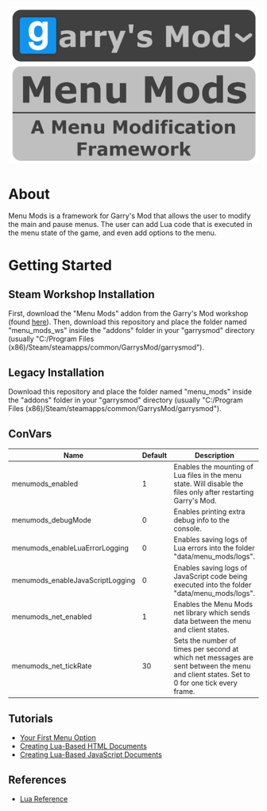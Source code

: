 ![Menu Mods Logo](/Menu_Mods_Logo.png?raw=true "Menu Mods Logo")

# About

Menu Mods is a framework for Garry's Mod that allows the user to modify the main and pause menus. The user can add Lua code that is executed in the menu state of the game, and even add options to the menu.

# Getting Started

## Steam Workshop Installation

First, download the "Menu Mods" addon from the Garry's Mod workshop (found [here](https://steamcommunity.com/sharedfiles/filedetails/?id=1432846093)). Then, download this repository and place the folder named "menu_mods_ws" inside the "addons" folder in your "garrysmod" directory (usually "C:/Program Files (x86)/Steam/steamapps/common/GarrysMod/garrysmod").

## Legacy Installation

Download this repository and place the folder named "menu_mods" inside the "addons" folder in your "garrysmod" directory (usually "C:/Program Files (x86)/Steam/steamapps/common/GarrysMod/garrysmod").

## ConVars

Name | Default | Description
---- | ------- | -----------
menumods_enabled | 1 | Enables the mounting of Lua files in the menu state. Will disable the files only after restarting Garry's Mod.
menumods_debugMode | 0 | Enables printing extra debug info to the console.
menumods_enableLuaErrorLogging | 0 | Enables saving logs of Lua errors into the folder "data/menu_mods/logs".
menumods_enableJavaScriptLogging | 0 | Enables saving logs of JavaScript code being executed into the folder "data/menu_mods/logs".
menumods_net_enabled | 1 | Enables the Menu Mods net library which sends data between the menu and client states.
menumods_net_tickRate | 30 | Sets the number of times per second at which net messages are sent between the menu and client states. Set to 0 for one tick every frame.

## Tutorials

- [Your First Menu Option](/tutorials/your_first_menu_option.md "Your First Menu Option")
- [Creating Lua-Based HTML Documents](/tutorials/creating_lua-based_html_documents.md "Creating Lua-Based HTML Documents")
- [Creating Lua-Based JavaScript Documents](/tutorials/creating_lua-based_javascript_documents.md "Creating Lua-Based JavaScript Documents")

## References

- [Lua Reference](/lua_reference/ROOT.md "Lua Reference")
